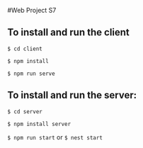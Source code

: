 #Web Project S7

## To install and run the client
`$ cd client`

`$ npm install`

`$ npm run serve`

## To install and run the server: 
`$ cd server`

`$ npm install server`

`$ npm run start` or `$ nest start`

